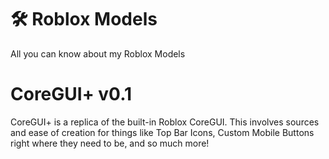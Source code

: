 # 🛠️ Roblox Models
All you can know about my Roblox Models

# CoreGUI+ v0.1
CoreGUI+ is a replica of the built-in Roblox CoreGUI. This involves sources and ease of creation for things like Top Bar Icons, Custom Mobile Buttons right where they need to be, and so much more!

